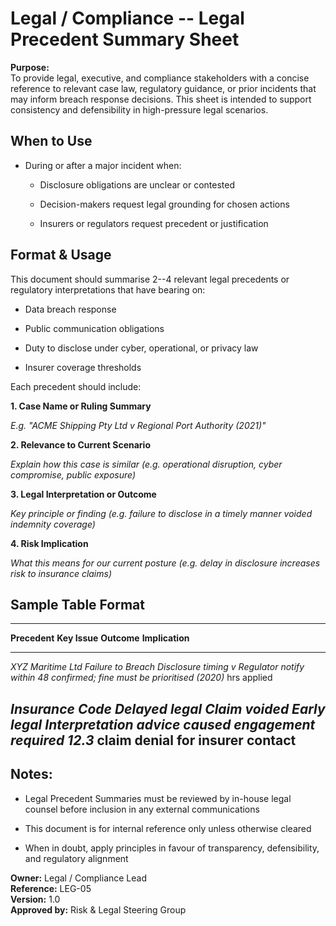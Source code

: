 # Legal / Compliance -- Legal Precedent Summary Sheet

**Purpose:**\
To provide legal, executive, and compliance stakeholders with a concise
reference to relevant case law, regulatory guidance, or prior incidents
that may inform breach response decisions. This sheet is intended to
support consistency and defensibility in high-pressure legal scenarios.

## When to Use

- During or after a major incident when:

  - Disclosure obligations are unclear or contested

  - Decision-makers request legal grounding for chosen actions

  - Insurers or regulators request precedent or justification

## Format & Usage

This document should summarise 2--4 relevant legal precedents or
regulatory interpretations that have bearing on:

- Data breach response

- Public communication obligations

- Duty to disclose under cyber, operational, or privacy law

- Insurer coverage thresholds

Each precedent should include:

**1. Case Name or Ruling Summary**

*E.g. "ACME Shipping Pty Ltd v Regional Port Authority (2021)"*

**2. Relevance to Current Scenario**

*Explain how this case is similar (e.g. operational disruption, cyber
compromise, public exposure)*

**3. Legal Interpretation or Outcome**

*Key principle or finding (e.g. failure to disclose in a timely manner
voided indemnity coverage)*

**4. Risk Implication**

*What this means for our current posture (e.g. delay in disclosure
increases risk to insurance claims)*

## Sample Table Format

  ------------------------------------------------------------------------
  **Precedent**     **Key Issue**    **Outcome**     **Implication**
  ----------------- ---------------- --------------- ---------------------
  *XYZ Maritime Ltd Failure to       Breach          Disclosure timing
  v Regulator       notify within 48 confirmed; fine must be prioritised
  (2020)*           hrs              applied         

  *Insurance Code   Delayed legal    Claim voided    Early legal
  Interpretation    advice caused                    engagement required
  12.3*             claim denial                     for insurer contact
  ------------------------------------------------------------------------

## Notes:

- Legal Precedent Summaries must be reviewed by in-house legal counsel
  before inclusion in any external communications

- This document is for internal reference only unless otherwise cleared

- When in doubt, apply principles in favour of transparency,
  defensibility, and regulatory alignment

**Owner:** Legal / Compliance Lead\
**Reference:** LEG-05\
**Version:** 1.0\
**Approved by:** Risk & Legal Steering Group
